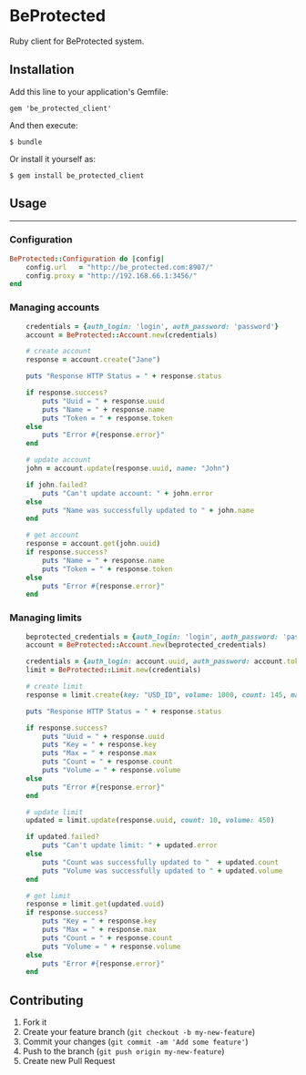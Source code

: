 # BeProtected

Ruby client for BeProtected system.

## Installation

Add this line to your application's Gemfile:

    gem 'be_protected_client'

And then execute:

    $ bundle

Or install it yourself as:

    $ gem install be_protected_client

## Usage
---------------------------

### Configuration

```ruby
BeProtected::Configuration do |config|
    config.url   = "http://be_protected.com:8907/"
    config.proxy = "http://192.168.66.1:3456/"
end
```

### Managing accounts

```ruby
    credentials = {auth_login: 'login', auth_password: 'password'}
    account = BeProtected::Account.new(credentials)

    # create account
    response = account.create("Jane")

    puts "Response HTTP Status = " + response.status

    if response.success?
        puts "Uuid = " + response.uuid
        puts "Name = " + response.name
        puts "Token = " + response.token
    else
        puts "Error #{response.error}"
    end

    # update account
    john = account.update(response.uuid, name: "John")

    if john.failed?
        puts "Can't update account: " + john.error
    else
        puts "Name was successfully updated to " + john.name
    end

    # get account
    response = account.get(john.uuid)
    if response.success?
        puts "Name = " + response.name
        puts "Token = " + response.token
    else
        puts "Error #{response.error}"
    end
```

### Managing limits

```ruby
    beprotected_credentials = {auth_login: 'login', auth_password: 'password'}
    account = BeProtected::Account.new(beprotected_credentials)

    credentials = {auth_login: account.uuid, auth_password: account.token}
    limit = BeProtected::Limit.new(credentials)

    # create limit
    response = limit.create(key: "USD_ID", volume: 1000, count: 145, max: 45)

    puts "Response HTTP Status = " + response.status

    if response.success?
        puts "Uuid = " + response.uuid
        puts "Key = " + response.key
        puts "Max = " + response.max
        puts "Count = " + response.count
        puts "Volume = " + response.volume
    else
        puts "Error #{response.error}"
    end

    # update limit
    updated = limit.update(response.uuid, count: 10, volume: 450)

    if updated.failed?
        puts "Can't update limit: " + updated.error
    else
        puts "Count was successfully updated to "  + updated.count
        puts "Volume was successfully updated to " + updated.volume
    end

    # get limit
    response = limit.get(updated.uuid)
    if response.success?
        puts "Key = " + response.key
        puts "Max = " + response.max
        puts "Count = " + response.count
        puts "Volume = " + response.volume
    else
        puts "Error #{response.error}"
    end
```

## Contributing

1. Fork it
2. Create your feature branch (`git checkout -b my-new-feature`)
3. Commit your changes (`git commit -am 'Add some feature'`)
4. Push to the branch (`git push origin my-new-feature`)
5. Create new Pull Request
